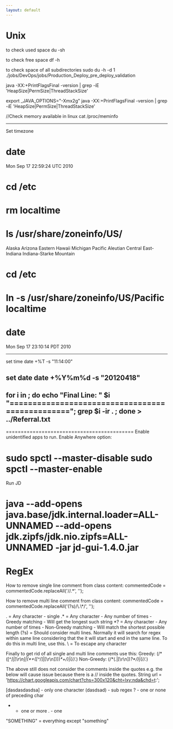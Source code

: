 ```yaml
---
layout: default
---
```

# Unix

to check used space
du -sh

to check free space
df -h

to check space of all subdirectories
sudo du -h -d 1 ./jobs/DevOps/jobs/Production_Deploy_pre_deploy_validation

java -XX:+PrintFlagsFinal -version | grep -iE 'HeapSize|PermSize|ThreadStackSize'

export _JAVA_OPTIONS="-Xmx2g"
java -XX:+PrintFlagsFinal -version | grep -iE 'HeapSize|PermSize|ThreadStackSize'

//Check memory available in linux
cat /proc/meminfo

-------------
Set timezone

# date
Mon Sep 17 22:59:24 UTC 2010

# cd /etc
# rm localtime

# ls /usr/share/zoneinfo/US/
Alaska          Arizona         Eastern         Hawaii          Michigan        Pacific
Aleutian        Central         East-Indiana    Indiana-Starke  Mountain    

# cd /etc
# ln -s /usr/share/zoneinfo/US/Pacific localtime

# date
Mon Sep 17 23:10:14 PDT 2010

-------------------
set time
date +%T -s "11:14:00"

set date
date +%Y%m%d -s "20120418"
------------------

for i in ; do echo "Final Line: " $i "================================================"; grep $i -ir . ; done > ../Referral.txt 
------------------

===========================================
Enable unidentified apps to run. Enable Anywhere option:

sudo spctl --master-disable
sudo spctl --master-enable
===========================================

Run JD

java --add-opens java.base/jdk.internal.loader=ALL-UNNAMED --add-opens jdk.zipfs/jdk.nio.zipfs=ALL-UNNAMED -jar jd-gui-1.4.0.jar 
============================================

# RegEx

How to remove single line comment from class content: 
    commentedCode = commentedCode.replaceAll('//.*', '');

How to remove multi line comment from class content:
    commentedCode = commentedCode.replaceAll('(?s)/\\*.*\\*/', '');

. = Any character - single 
.* = Any character - Any number of times - Greedy matching - Will get the longest such string
*? = Any character - Any number of times - Non-Greedy matching - Will match the shortest possible length
(?s) = Should consider multi lines. Normally it will search for regex within same line considering that the it will start and end in the same line. To do this in multi line, use this.
\ = To escape any character

Finally to get rid of all single and multi line comments use this:
Greedy:
    (/\*([^*]|[\r\n]|(\*+([^*/]|[\r\n])))*\*+/)|(//.*)
Non-Greedy:
    (/\*(.|[\r\n])*?\*/)|(//.*)

The above still does not consider the comments inside the quotes e.g. the below will cause issue because there is a // inside the quotes.
            String url = 'https://chart.googleapis.com/chart?chs=300x120&cht=lxy:nda&chd=t:';

[dasdasdasdsa] - only one character
(dasdsad) - sub regex
? - one or none of preceding char
* - one or more
. - one

"SOMETHING" = everything except "something"

